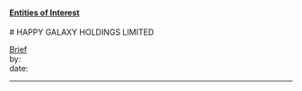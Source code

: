#### [Entities of Interest](/list.html)
<link rel="stylesheet" type="text/css" href="../../assets/style.css">
# HAPPY GALAXY HOLDINGS LIMITED

[comment]: <> (Add/Remove information below as you want)
[comment]: <> (Markdown cheatsheet: https://github.com/adam-p/markdown-here/wiki/Markdown-Cheatsheet)
[Brief](Brief.md)  
by:  
date:  

---
[comment]: <> (Add your content here)
